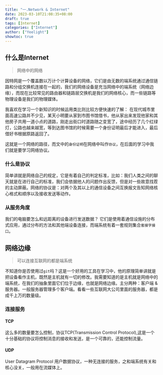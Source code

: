 ```yaml
---
title: "一.Network & Internet"
date: 2023-03-10T21:08:35+08:00
draft: true
tags: [Internet]
categories: ["Internet"]
author: ["Yeelight"]
showtoc: true
---
```


## 什么是Internet

> 网络中的网络

因特网是一个覆盖数以万计个计算设备的网络，它们是由无数的端系统通过通信链路和分组交换机连接在一起的，我们的网络设备是充当网络中的端系统（网络边缘），而现在比较常见的路由器和链路层交换机是我们的网络核心，而一些链路等物理设备是我们的物理媒体。

我喜欢在学习一个新知识的时候运用类比则比较方便快速的了解：
在现代城市里面高速公路并不少见，某天小明要从家到市图书馆借书，他从家出来发现他家和其他房子共用一道小点的道路，刚走出街口时道路随之变宽了，途中经历了几个红绿灯，公路也越来越宽，等到达图书馆的时候需要一个身份证明最后才能进入，最后借好书根据原路返回了。

这就是一个网络的路径，而文中的`身份证明`在网络中叫作`协议`，在后面的学习中我们就是要学习网络协议。

### 什么是协议

简单讲就是网络自己的规定，它是有着自己的判定标准，比如：我们人类之间的聊天就是在进行自己的标准，我们会依据他人的问题作出反馈，但是对一些故意找茬的主动屏蔽。网络的协议是：对两个及其以上的通信设备之间互换报文告知网络核心格式和顺序以及接收发送等动作。

### 从服务角度

我们的电脑要怎么和远距离的设备进行发送数据？
它们是使用着通信设施的分布式应用，通过分布的方法和其他端设备连接，而端系统有着一套规则集合`套接字接口`。

## 网络边缘

> 可以连接互联网的都是端系统

不知道你是否使用过`git`吗？这是一个好用的工具在学习中，他的原理简单讲就是把设备看作主机，既然是主机就有一切的修改。我需要知道的是主机就是网络中的端系统，在我们的抽象里面它们位于边缘，也就是网络边缘。主分两种：客户端 & 服务器。一般服务器管理多个客户端。看看一些互联网大公司里面的服务器，都是成千上万的数量级。

### 连接服务

#### TCP

这么多的数量要怎么控制，协议TCP(Transmission Control Protocol),这是一个十分基础的协议将控制消息的接收和发送，是一个可靠的，还能控制流量。

#### UDP

User Datagram Protocol 用户数据协议，一种无连接的服务，之和端系统有关和核心没关，一般用在流媒体上。
